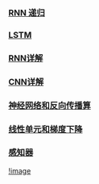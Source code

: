 ### [RNN 递归](https://zybuluo.com/hanbingtao/note/626300)  
### [LSTM](https://zybuluo.com/hanbingtao/note/581764)  
### [RNN详解](https://zybuluo.com/hanbingtao/note/541458)  
### [CNN详解](https://zybuluo.com/hanbingtao/note/485480)  
### [神经网络和反向传播算](https://zybuluo.com/hanbingtao/note/476663)  
### [线性单元和梯度下降](https://zybuluo.com/hanbingtao/note/448086)  
### [感知器](https://zybuluo.com/hanbingtao/note/433855)  

[!image](https://github.com/Duanxiaodai/Deeplearning/blob/master/mynotes/images/1.png)
